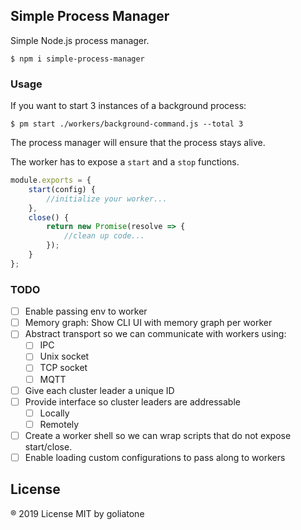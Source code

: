 ## Simple Process Manager

Simple Node.js process manager.

```
$ npm i simple-process-manager
```


### Usage

If you want to start 3 instances of a background process:

```
$ pm start ./workers/background-command.js --total 3
```

The process manager will ensure that the process stays alive.

The worker has to expose a `start` and a `stop` functions.

```js
module.exports = {
    start(config) {
        //initialize your worker...
    },
    close() {
        return new Promise(resolve => {
            //clean up code...
        });
    }
};
```

### TODO

* [ ] Enable passing env to worker
* [ ] Memory graph: Show CLI UI with memory graph per worker
* [ ] Abstract transport so we can communicate with workers using:
    - [ ] IPC
    - [ ] Unix socket
    - [ ] TCP socket
    - [ ] MQTT
* [ ] Give each cluster leader a unique ID
* [ ] Provide interface so cluster leaders are addressable
    - [ ] Locally
    - [ ] Remotely
* [ ] Create a worker shell so we can wrap scripts that do not expose start/close.
* [ ] Enable loading custom configurations to pass along to workers

## License
® 2019 License MIT by goliatone
